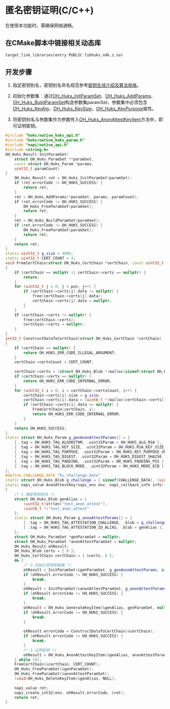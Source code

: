 # 匿名密钥证明(C/C++)

<!--Kit: Universal Keystore Kit-->
<!--Subsystem: Security-->
<!--Owner: @wutiantian-gitee-->
<!--Designer: @HighLowWorld-->
<!--Tester: @wxy1234564846-->
<!--Adviser: @zengyawen-->

在使用本功能时，需确保网络通畅。

## 在CMake脚本中链接相关动态库
```txt
target_link_libraries(entry PUBLIC libhuks_ndk.z.so)
```

## 开发步骤

1. 指定密钥别名，密钥别名命名规范参考[密钥生成介绍及算法规格](huks-key-generation-overview.md)。

2. 初始化参数集：通过[OH_Huks_InitParamSet](../../reference/apis-universal-keystore-kit/capi-native-huks-param-h.md#oh_huks_initparamset)、[OH_Huks_AddParams](../../reference/apis-universal-keystore-kit/capi-native-huks-param-h.md#oh_huks_addparams)、[OH_Huks_BuildParamSet](../../reference/apis-universal-keystore-kit/capi-native-huks-param-h.md#oh_huks_buildparamset)构造参数集paramSet，参数集中必须包含[OH_Huks_KeyAlg](../../reference/apis-universal-keystore-kit/capi-native-huks-type-h.md#oh_huks_keyalg)，[OH_Huks_KeySize](../../reference/apis-universal-keystore-kit/capi-native-huks-type-h.md#oh_huks_keysize)，[OH_Huks_KeyPurpose](../../reference/apis-universal-keystore-kit/capi-native-huks-type-h.md#oh_huks_keypurpose)属性。

3. 将密钥别名与参数集作为参数传入[OH_Huks_AnonAttestKeyItem](../../reference/apis-universal-keystore-kit/capi-native-huks-api-h.md#oh_huks_anonattestkeyitem)方法中，即可证明密钥。

```c++
#include "huks/native_huks_api.h"
#include "huks/native_huks_param.h"
#include "napi/native_api.h"
#include <string.h>
OH_Huks_Result InitParamSet(
    struct OH_Huks_ParamSet **paramSet,
    const struct OH_Huks_Param *params,
    uint32_t paramCount)
{
    OH_Huks_Result ret = OH_Huks_InitParamSet(paramSet);
    if (ret.errorCode != OH_HUKS_SUCCESS) {
        return ret;
    }
    ret = OH_Huks_AddParams(*paramSet, params, paramCount);
    if (ret.errorCode != OH_HUKS_SUCCESS) {
        OH_Huks_FreeParamSet(paramSet);
        return ret;
    }
    ret = OH_Huks_BuildParamSet(paramSet);
    if (ret.errorCode != OH_HUKS_SUCCESS) {
        OH_Huks_FreeParamSet(paramSet);
        return ret;
    }
    return ret;
}
static uint32_t g_size = 4096;
static uint32_t CERT_COUNT = 4;
void FreeCertChain(struct OH_Huks_CertChain *certChain, const uint32_t pos)
{
    if (certChain == nullptr || certChain->certs == nullptr) {
        return;
    }
    for (uint32_t j = 0; j < pos; j++) {
        if (certChain->certs[j].data != nullptr) {
            free(certChain->certs[j].data);
            certChain->certs[j].data = nullptr;
        }
    }
    if (certChain->certs != nullptr) {
        free(certChain->certs);
        certChain->certs = nullptr;
    }
}
int32_t ConstructDataToCertChain(struct OH_Huks_CertChain *certChain)
{
    if (certChain == nullptr) {
        return OH_HUKS_ERR_CODE_ILLEGAL_ARGUMENT;
    }
    certChain->certsCount = CERT_COUNT;
  
    certChain->certs = (struct OH_Huks_Blob *)malloc(sizeof(struct OH_Huks_Blob) * (certChain->certsCount));
    if (certChain->certs == nullptr) {
        return OH_HUKS_ERR_CODE_INTERNAL_ERROR;
    }
    for (uint32_t i = 0; i < certChain->certsCount; i++) {
        certChain->certs[i].size = g_size;
        certChain->certs[i].data = (uint8_t *)malloc(certChain->certs[i].size);
        if (certChain->certs[i].data == nullptr) {
            FreeCertChain(certChain, i);
            return OH_HUKS_ERR_CODE_INTERNAL_ERROR;
        }
    }
    return OH_HUKS_SUCCESS;
}
static struct OH_Huks_Param g_genAnonAttestParams[] = {
    { .tag = OH_HUKS_TAG_ALGORITHM, .uint32Param = OH_HUKS_ALG_RSA },
    { .tag = OH_HUKS_TAG_KEY_SIZE, .uint32Param = OH_HUKS_RSA_KEY_SIZE_2048 },
    { .tag = OH_HUKS_TAG_PURPOSE, .uint32Param = OH_HUKS_KEY_PURPOSE_VERIFY },
    { .tag = OH_HUKS_TAG_DIGEST, .uint32Param = OH_HUKS_DIGEST_SHA256 },
    { .tag = OH_HUKS_TAG_PADDING, .uint32Param = OH_HUKS_PADDING_PSS },
    { .tag = OH_HUKS_TAG_BLOCK_MODE, .uint32Param = OH_HUKS_MODE_ECB },
};
#define CHALLENGE_DATA "hi_challenge_data"
static struct OH_Huks_Blob g_challenge = { sizeof(CHALLENGE_DATA), (uint8_t *)CHALLENGE_DATA };
static napi_value AnonAttestKey(napi_env env, napi_callback_info info) 
{
    /* 1.确定密钥别名 */
    struct OH_Huks_Blob genAlias = {
        (uint32_t)strlen("test_anon_attest"),
        (uint8_t *)"test_anon_attest"
    };
    static struct OH_Huks_Param g_anonAttestParams[] = {
        { .tag = OH_HUKS_TAG_ATTESTATION_CHALLENGE, .blob = g_challenge },
        { .tag = OH_HUKS_TAG_ATTESTATION_ID_ALIAS, .blob = genAlias },
    };
    struct OH_Huks_ParamSet *genParamSet = nullptr;
    struct OH_Huks_ParamSet *anonAttestParamSet = nullptr;
    OH_Huks_Result ohResult;
    OH_Huks_Blob certs = { 0 };
    OH_Huks_CertChain certChain = { &certs, 0 };
    do {
        /* 2.初始化密钥参数集 */
        ohResult = InitParamSet(&genParamSet, g_genAnonAttestParams, sizeof(g_genAnonAttestParams) / sizeof(OH_Huks_Param));
        if (ohResult.errorCode != OH_HUKS_SUCCESS) {
            break;
        }
        ohResult = InitParamSet(&anonAttestParamSet, g_anonAttestParams, sizeof(g_anonAttestParams) / sizeof(OH_Huks_Param));
        if (ohResult.errorCode != OH_HUKS_SUCCESS) {
            break;
        }
        ohResult = OH_Huks_GenerateKeyItem(&genAlias, genParamSet, nullptr);
        if (ohResult.errorCode != OH_HUKS_SUCCESS) {
            break;
        }
        
        ohResult.errorCode = ConstructDataToCertChain(&certChain);
        if (ohResult.errorCode != OH_HUKS_SUCCESS) {
            break;
        }
        /* 3.证明密钥 */
        ohResult = OH_Huks_AnonAttestKeyItem(&genAlias, anonAttestParamSet, &certChain);
    } while (0);
    FreeCertChain(&certChain, CERT_COUNT);
    OH_Huks_FreeParamSet(&genParamSet);
    OH_Huks_FreeParamSet(&anonAttestParamSet);
    (void)OH_Huks_DeleteKeyItem(&genAlias, NULL);
    
    napi_value ret;
    napi_create_int32(env, ohResult.errorCode, &ret);
    return ret;
}
```
